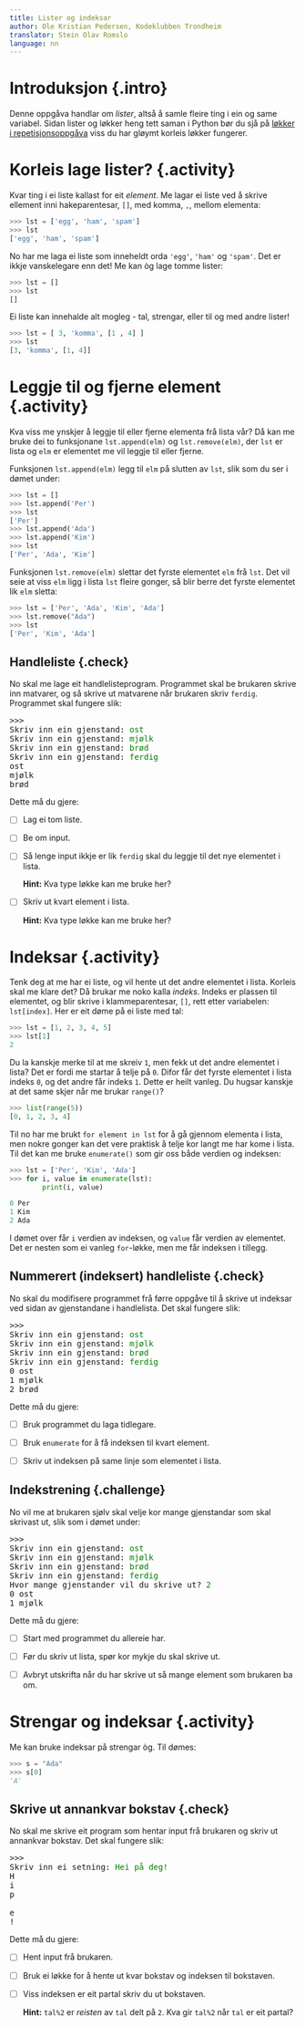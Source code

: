 ```yaml
---
title: Lister og indeksar
author: Ole Kristian Pedersen, Kodeklubben Trondheim
translator: Stein Olav Romslo
language: nn
---
```



# Introduksjon {.intro}

Denne oppgåva handlar om *lister*, altså å samle fleire ting i ein og same
variabel. Sidan lister og løkker heng tett saman i Python bør du sjå på [løkker
i repetisjonsoppgåva](../repetisjon/repetisjon_nn.html#løkker) viss du har
gløymt korleis løkker fungerer.


# Korleis lage lister? {.activity}

Kvar ting i ei liste kallast for eit *element*. Me lagar ei liste ved å skrive
ellement inni hakeparentesar, `[]`, med komma, `,`, mellom elementa:

```python
>>> lst = ['egg', 'ham', 'spam']
>>> lst
['egg', 'ham', 'spam']
```

No har me laga ei liste som inneheldt orda `'egg'`, `'ham'` og `'spam'`. Det er
ikkje vanskelegare enn det! Me kan òg lage tomme lister:

```python
>>> lst = []
>>> lst
[]
```

Ei liste kan innehalde alt mogleg - tal, strengar, eller til og med andre
lister!

```python
>>> lst = [ 3, 'komma', [1 , 4] ]
>>> lst
[3, 'komma', [1, 4]]
```


# Leggje til og fjerne element {.activity}

Kva viss me ynskjer å leggje til eller fjerne elementa frå lista vår? Då kan me
bruke dei to funksjonane `lst.append(elm)` og `lst.remove(elm)`, der `lst` er
lista og `elm` er elementet me vil leggje til eller fjerne.

Funksjonen `lst.append(elm)` legg til `elm` på slutten av `lst`, slik som du ser
i dømet under:

```python
>>> lst = []
>>> lst.append('Per')
>>> lst
['Per']
>>> lst.append('Ada')
>>> lst.append('Kim')
>>> lst
['Per', 'Ada', 'Kim']
```

Funksjonen `lst.remove(elm)` slettar det fyrste elementet `elm` frå `lst`. Det
vil seie at viss `elm` ligg i lista `lst` fleire gonger, så blir berre det
fyrste elementet lik `elm` sletta:

```python
>>> lst = ['Per', 'Ada', 'Kim', 'Ada']
>>> lst.remove("Ada")
>>> lst
['Per', 'Kim', 'Ada']
```

## Handleliste {.check}

No skal me lage eit handlelisteprogram. Programmet skal be brukaren skrive inn
matvarer, og så skrive ut matvarene når brukaren skriv `ferdig`. Programmet skal
fungere slik:

<pre>
>>>
Skriv inn ein gjenstand: <font color="green">ost</font>
Skriv inn ein gjenstand: <font color="green">mjølk</font>
Skriv inn ein gjenstand: <font color="green">brød</font>
Skriv inn ein gjenstand: <font color="green">ferdig</font>
ost
mjølk
brød
</pre>

Dette må du gjere:

- [ ] Lag ei tom liste.

- [ ] Be om input.

- [ ] Så lenge input ikkje er lik `ferdig` skal du leggje til det nye elementet
  i lista.

  **Hint:** Kva type løkke kan me bruke her?

- [ ] Skriv ut kvart element i lista.

  **Hint:** Kva type løkke kan me bruke her?


# Indeksar {.activity}

Tenk deg at me har ei liste, og vil hente ut det andre elementet i lista.
Korleis skal me klare det? Då brukar me noko kalla *indeks*. Indeks er plassen
til elementet, og blir skrive i klammeparentesar, `[]`, rett etter variabelen:
`lst[index]`. Her er eit døme på ei liste med tal:

```python
>>> lst = [1, 2, 3, 4, 5]
>>> lst[1]
2
```

Du la kanskje merke til at me skreiv `1`, men fekk ut det andre elementet i
lista? Det er fordi me startar å telje på `0`. Difor får det fyrste elementet i
lista indeks `0`, og det andre får indeks `1`. Dette er heilt vanleg. Du hugsar
kanskje at det same skjer når me brukar `range()`?

```python
>>> list(range(5))
[0, 1, 2, 3, 4]
```

Til no har me brukt `for element in lst` for å gå gjennom elementa i lista, men
nokre gonger kan det vere praktisk å telje kor langt me har kome i lista. Til
det kan me bruke `enumerate()` som gir oss både verdien og indeksen:

```python
>>> lst = ['Per', 'Kim', 'Ada']
>>> for i, value in enumerate(lst):
        print(i, value)

0 Per
1 Kim
2 Ada
```

I dømet over får `i` verdien av indeksen, og `value` får verdien av elementet.
Det er nesten som ei vanleg `for`-løkke, men me får indeksen i tillegg.

## Nummerert (indeksert) handleliste {.check}

No skal du modifisere programmet frå førre oppgåve til å skrive ut indeksar ved
sidan av gjenstandane i handlelista. Det skal fungere slik:

<pre>
>>>
Skriv inn ein gjenstand: <font color="green">ost</font>
Skriv inn ein gjenstand: <font color="green">mjølk</font>
Skriv inn ein gjenstand: <font color="green">brød</font>
Skriv inn ein gjenstand: <font color="green">ferdig</font>
0 ost
1 mjølk
2 brød
</pre>

Dette må du gjere:

- [ ] Bruk programmet du laga tidlegare.

- [ ] Bruk `enumerate` for å få indeksen til kvart element.

- [ ] Skriv ut indeksen på same linje som elementet i lista.

## Indekstrening {.challenge}

No vil me at brukaren sjølv skal velje kor mange gjenstandar som skal skrivast
ut, slik som i dømet under:

<pre>
>>>
Skriv inn ein gjenstand: <font color="green">ost</font>
Skriv inn ein gjenstand: <font color="green">mjølk</font>
Skriv inn ein gjenstand: <font color="green">brød</font>
Skriv inn ein gjenstand: <font color="green">ferdig</font>
Hvor mange gjenstander vil du skrive ut? <font color="green">2</font>
0 ost
1 mjølk
</pre>

Dette må du gjere:

- [ ] Start med programmet du allereie har.

- [ ] Før du skriv ut lista, spør kor mykje du skal skrive ut.

- [ ] Avbryt utskrifta når du har skrive ut så mange element som brukaren ba om.


# Strengar og indeksar {.activity}

Me kan bruke indeksar på strengar òg. Til dømes:

```python
>>> s = "Ada"
>>> s[0]
'A'
```

## Skrive ut annankvar bokstav {.check}

No skal me skrive eit program som hentar input frå brukaren og skriv ut
annankvar bokstav. Det skal fungere slik:

<pre>
>>>
Skriv inn ei setning: <font color="green">Hei på deg!</font>
H
i
p

e
!
</pre>

Dette må du gjere:

- [ ] Hent input frå brukaren.

- [ ] Bruk ei løkke for å hente ut kvar bokstav og indeksen til bokstaven.

- [ ] Viss indeksen er eit partal skriv du ut bokstaven.

  **Hint:** `tal%2` er *reisten* av `tal` delt på `2`. Kva gir `tal%2` når `tal`
  er eit partal?
